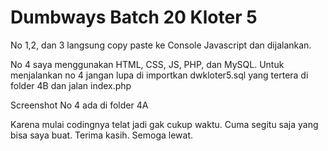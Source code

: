 # Dumbways Batch 20 Kloter 5

No 1,2, dan 3 langsung copy paste ke Console Javascript dan dijalankan.

No 4 saya menggunakan HTML, CSS, JS, PHP, dan MySQL.
Untuk menjalankan no 4 jangan lupa di importkan dwkloter5.sql yang tertera di folder 4B dan jalan index.php

Screenshot No 4 ada di folder 4A

Karena mulai codingnya telat jadi gak cukup waktu. Cuma segitu saja yang bisa saya buat. Terima kasih. Semoga lewat.

